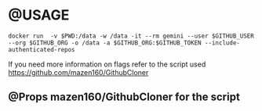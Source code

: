 # @USAGE
```
docker run  -v $PWD:/data -w /data -it --rm gemini --user $GITHUB_USER --org $GITHUB_ORG -o /data -a $GITHUB_ORG:$GITHUB_TOKEN --include-authenticated-repos
```
If you need more information on flags refer to the script used
https://github.com/mazen160/GithubCloner

## @Props mazen160/GithubCloner  for the script


